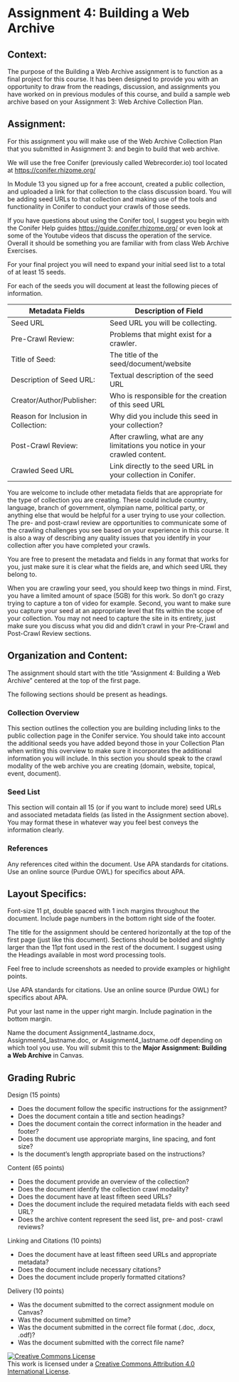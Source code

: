 # Assignment 4: Building a Web Archive

## Context: 

The purpose of the Building a Web Archive assignment is to function as a final project for this course. It has been designed to provide you with an opportunity to draw from the readings, discussion, and assignments you have worked on in previous modules of this course, and build a sample web archive based on your Assignment 3: Web Archive Collection Plan. 

## Assignment: 

For this assignment you will make use of the Web Archive Collection Plan that you submitted in Assignment 3: and begin to build that web archive. 

We will use the free Conifer (previously called Webrecorder.io) tool located at https://conifer.rhizome.org/ 

In Module 13 you signed up for a free account, created a public collection, and uploaded a link for that collection to the class discussion board.  You will be adding seed URLs to that collection and making use of the tools and functionality in Conifer to conduct your crawls of those seeds.

If you have questions about using the Conifer tool, I suggest you begin with the Conifer Help guides https://guide.conifer.rhizome.org/ or even look at some of the Youtube videos that discuss the operation of the service.  Overall it should be something you are familiar with from class Web Archive Exercises. 

For your final project you will need to expand your initial seed list to a total of at least 15 seeds. 

For each of the seeds you will document at least the following pieces of information. 

|    Metadata Fields                  | Description of Field                                                         |
|-------------------------------------|------------------------------------------------------------------------------|
| Seed URL                            |Seed URL you will be collecting.                                              |
| Pre-Crawl Review:                   | Problems that might exist for a crawler.                                     |
| Title of Seed:                      |The title of the seed/document/website                                        |
| Description of Seed URL:            | Textual description of the seed URL                                          | 
| Creator/Author/Publisher:           | Who is responsible for the creation of this seed URL                         |
| Reason for Inclusion in Collection: | Why did you include this seed in your collection?                            |
| Post-Crawl Review:                  | After crawling, what are any limitations you notice in your crawled content. |
| Crawled Seed URL                    | Link directly to the seed URL in  your collection in Conifer.                |

You are welcome to include other metadata fields that are appropriate for the type of collection you are creating.  These could include country, language, branch of government, olympian name, political party, or anything else that would be helpful for a user trying to use your collection. The pre- and post-crawl review are opportunities to communicate some of the crawling challenges you see based on your experience in this course. It is also a way of describing any quality issues that you identify in your collection after you have completed your crawls. 

You are free to present the metadata and fields in any format that works for you, just make sure it is clear what the fields are, and which seed URL they belong to. 

When you are crawling your seed, you should keep two things in mind.  First, you have a limited amount of space (5GB) for this work. So don’t go crazy trying to capture a ton of video for example.  Second, you want to make sure you capture your seed at an appropriate level that fits within the scope of your collection. You may not need to capture the site in its entirety, just make sure you discuss what you did and didn’t crawl in your Pre-Crawl and Post-Crawl Review sections.

## Organization and Content:

The assignment should start with the title “Assignment 4: Building a Web Archive” centered at the top of the first page. 

The following sections should be present as headings. 

### Collection Overview
This section outlines the collection you are building including links to the public collection page in the Conifer service. You should take into account the additional seeds you have added beyond those in your Collection Plan when writing this overview to make sure it incorporates the additional information you will include. In this section you should speak to the crawl modality of the web archive you are creating (domain, website, topical, event, document). 

### Seed List
This section will contain all 15 (or if you want to include more) seed URLs and associated metadata fields (as listed in the Assignment section above).  You may format these in whatever way you feel best conveys the information clearly.

### References
Any references cited within the document. Use APA standards for citations. Use an online source (Purdue OWL) for specifics about APA.

## Layout Specifics: 

Font-size 11 pt, double spaced with 1 inch margins throughout the document. Include page numbers in the bottom right side of the footer. 

The title for the assignment should be centered horizontally at the top of the first page (just like this document). Sections should be bolded and slightly larger than the 11pt font used in the rest of the document. I suggest using the Headings available in most word processing tools. 

Feel free to include screenshots as needed to provide examples or highlight points. 

Use APA standards for citations. Use an online source (Purdue OWL) for specifics about APA.

Put your last name in the upper right margin. Include pagination in the bottom margin. 

Name the document Assignment4_lastname.docx, Assignment4_lastname.doc, or Assignment4_lastname.odf depending on which tool you use. You will submit this to the **Major Assignment: Building a Web Archive** in Canvas.

## Grading Rubric

Design (15 points)
* Does the document follow the specific instructions for the assignment?
* Does the document contain a title and section headings?
* Does the document contain the correct information in the header and footer?
* Does the document use appropriate margins, line spacing, and font size?
* Is the document’s length appropriate based on the instructions?

Content (65 points)
* Does the document provide an overview of the collection?
* Does the document identify the collection crawl modality?
* Does the document have at least fifteen seed URLs?
* Does the document include the required metadata fields with each seed URL?
* Does the archive content represent the seed list, pre- and post- crawl reviews?

Linking and Citations (10 points)
* Does the document have at least fifteen seed URLs and appropriate metadata?
* Does the document include necessary citations?
* Does the document include properly formatted citations?

Delivery (10 points)
* Was the document submitted to the correct assignment module on Canvas?
* Was the document submitted on time?
* Was the document submitted in the correct file format (.doc, .docx, .odf)?
* Was the document submitted with the correct file name?


<a rel="license" href="http://creativecommons.org/licenses/by/4.0/"><img alt="Creative Commons License" style="border-width:0" src="https://i.creativecommons.org/l/by/4.0/88x31.png" /></a><br />This work is licensed under a <a rel="license" href="http://creativecommons.org/licenses/by/4.0/">Creative Commons Attribution 4.0 International License</a>.
